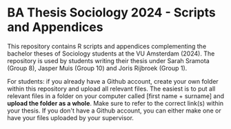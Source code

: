 # BA Thesis Sociology 2024 - Scripts and Appendices 

This repository contains R scripts and appendices complementing the bachelor theses of Sociology students at the VU Amsterdam (2024). 
The repository is used by students writing their thesis under Sarah Sramota (Group 8), Jasper Muis (Group 10) and Joris Rijbroek (Group 1). 

For students: if you already have a Github account, create your own folder within this repository and upload all relevant files. The easiest is to put all relevant files in a folder on your computer called [first name + surname] and **upload the folder as a whole**. Make sure to refer to the correct link(s) within your thesis. If you don't have a Github account, you can either make one or have your files uploaded by your supervisor. 

